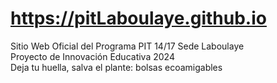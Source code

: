 # https://pitLaboulaye.github.io
Sitio Web Oficial del Programa PIT 14/17 Sede Laboulaye  
Proyecto de Innovación Educativa 2024  
Deja tu huella, salva el plante: bolsas ecoamigables
